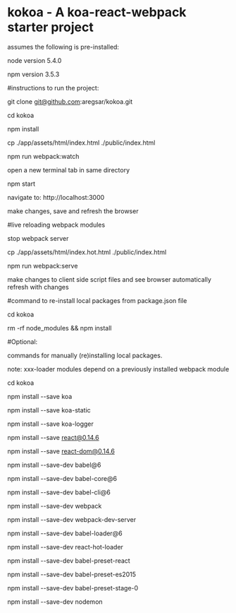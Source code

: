 # kokoa - A koa-react-webpack starter project

assumes the following is pre-installed:

node version 5.4.0

npm version 3.5.3


#instructions to run the project:

git clone git@github.com:aregsar/kokoa.git

cd kokoa

npm install

cp ./app/assets/html/index.html ./public/index.html

npm run webpack:watch

open a new terminal tab in same directory

npm start

navigate to: http://localhost:3000

make changes, save and refresh the browser

#live reloading webpack modules

stop webpack server

cp ./app/assets/html/index.hot.html ./public/index.html

npm run webpack:serve

make changes to client side script files and see browser automatically refresh with changes


#command to re-install local packages from package.json file

cd kokoa

rm -rf node_modules && npm install 


#Optional:

commands for manually (re)installing local packages.

note: xxx-loader modules depend on a previously installed webpack module


cd kokoa

npm install --save koa

npm install --save koa-static

npm install --save koa-logger

npm install --save react@0.14.6

npm install --save react-dom@0.14.6

npm install --save-dev babel@6

npm install --save-dev babel-core@6

npm install --save-dev babel-cli@6

npm install --save-dev webpack

npm install --save-dev webpack-dev-server

npm install --save-dev babel-loader@6

npm install --save-dev react-hot-loader

npm install --save-dev babel-preset-react

npm install --save-dev babel-preset-es2015

npm install --save-dev babel-preset-stage-0

npm install --save-dev nodemon 











